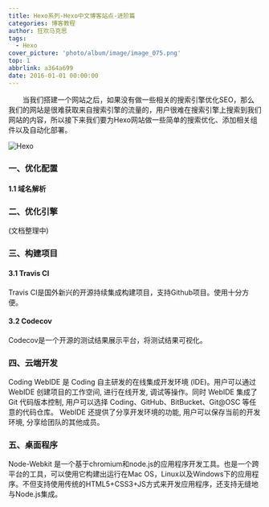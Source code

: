```yaml
---
title: Hexo系列-Hexo中文博客站点-进阶篇
categories: 博客教程
author: 狂欢马克思
tags:
  - Hexo
cover_picture: 'photo/album/image/image_075.png'
top: 1
abbrlink: a364a699
date: 2016-01-01 00:00:00
---
```


&emsp;&emsp;当我们搭建一个网站之后，如果没有做一些相关的搜索引擎优化SEO，那么我们的网站是很难获取来自搜索引擎的流量的，用户很难在搜索引擎上搜索到我们网站的内容，所以接下来我们要为Hexo网站做一些简单的搜索优化、添加相关组件以及自动化部署。

<!-- more -->

![Hexo](https://www.hosiang.cn/photo/album/image_082.png  "Hexo中文博客站点-进阶篇")

### 一、优化配置

#### 1.1 域名解析

### 二、优化引擎

(文档整理中)

### 三、构建项目

#### 3.1 Travis CI

Travis CI是国外新兴的开源持续集成构建项目，支持Github项目。使用十分方便。

#### 3.2 Codecov

Codecov是一个开源的测试结果展示平台，将测试结果可视化。

### 四、云端开发

Coding WebIDE 是 Coding 自主研发的在线集成开发环境 (IDE)。用户可以通过 WebIDE 创建项目的工作空间, 进行在线开发, 调试等操作。同时 WebIDE 集成了 Git 代码版本控制, 用户可以选择 Coding、GitHub、BitBucket、Git@OSC 等任意的代码仓库。 WebIDE 还提供了分享开发环境的功能, 用户可以保存当前的开发环境, 分享给团队的其他成员。


### 五、桌面程序

Node-Webkit 是一个基于chromium和node.js的应用程序开发工具。也是一个跨平台的工具，可以使用它构建出运行在Mac OS，Linux以及Windows下的应用程序。不但支持使用传统的HTML5+CSS3+JS方式来开发应用程序，还支持无缝地与Node.js集成。